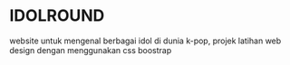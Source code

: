 # IDOLROUND
website untuk mengenal berbagai idol di dunia k-pop, projek latihan web design
dengan menggunakan css boostrap
